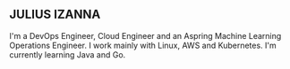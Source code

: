 ## JULIUS IZANNA

I'm a DevOps Engineer, Cloud Engineer and an Aspring Machine Learning Operations Engineer. I work mainly with Linux, AWS and Kubernetes.
I'm currently learning Java and Go.

